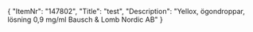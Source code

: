 {
  "ItemNr": "147802",
  "Title": "test",
  "Description": "Yellox, ögondroppar, lösning 0,9 mg/ml Bausch & Lomb Nordic AB"
}